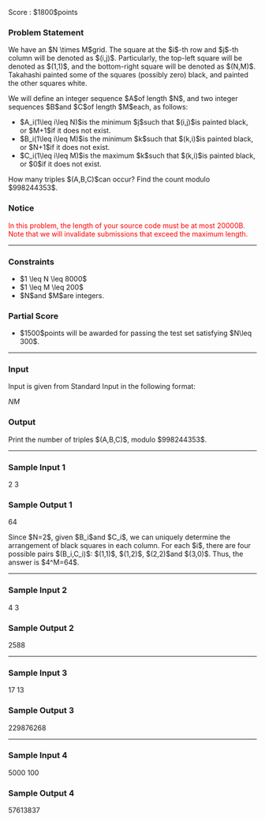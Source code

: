 
<div>

<span>

<span>

<p>
Score : $1800$points
</p>

<div>

<section>

### **Problem Statement**

<p>
We have an $N \times M$grid. The square at the $i$-th row and $j$-th column will be denoted as $(i,j)$.
Particularly, the top-left square will be denoted as $(1,1)$, and the bottom-right square will be denoted as $(N,M)$.
Takahashi painted some of the squares (possibly zero) black, and painted the other squares white.
</p>

<p>
We will define an integer sequence $A$of length $N$, and two integer sequences $B$and $C$of length $M$each, as follows:
</p>

<ul>

<li>
$A_i(1\leq i\leq N)$is the minimum $j$such that $(i,j)$is painted black, or $M+1$if it does not exist.
</li>

<li>
$B_i(1\leq i\leq M)$is the minimum $k$such that $(k,i)$is painted black, or $N+1$if it does not exist.
</li>

<li>
$C_i(1\leq i\leq M)$is the maximum $k$such that $(k,i)$is painted black, or $0$if it does not exist.
</li>

</ul>

<p>
How many triples $(A,B,C)$can occur? Find the count modulo $998244353$.
</p>

</section>

</div>

<div>

<section>

### **Notice**

<p>

<font color="Red">In this problem, the length of your source code must be at most $20000$B.
Note that we will invalidate submissions that exceed the maximum length.</font>

</p>

</section>

</div>

---

<div>

<div>

<section>

### **Constraints**

<ul>

<li>
$1 \leq N \leq 8000$
</li>

<li>
$1 \leq M \leq 200$
</li>

<li>
$N$and $M$are integers.
</li>

</ul>

</section>

</div>

<div>

<section>

### **Partial Score**

<ul>

<li>
$1500$points will be awarded for passing the test set satisfying $N\leq 300$.
</li>

</ul>

</section>

</div>

</div>

---

<div>

<section>

### **Input**

<p>
Input is given from Standard Input in the following format:
</p>

<div>

$N$$M$
</div>

</section>

</div>

<div>

<section>

### **Output**

<p>
Print the number of triples $(A,B,C)$, modulo $998244353$.
</p>

</section>

</div>

---

<div>

<section>

### **Sample Input 1**

<div>

2 3

</div>

</section>

</div>

<div>

<section>

### **Sample Output 1**

<div>

64

</div>

<p>
Since $N=2$, given $B_i$and $C_i$, we can uniquely determine the arrangement of black squares in each column.
For each $i$, there are four possible pairs $(B_i,C_i)$: $(1,1)$, $(1,2)$, $(2,2)$and $(3,0)$. Thus, the answer is $4^M=64$.
</p>

</section>

</div>

---

<div>

<section>

### **Sample Input 2**

<div>

4 3

</div>

</section>

</div>

<div>

<section>

### **Sample Output 2**

<div>

2588

</div>

</section>

</div>

---

<div>

<section>

### **Sample Input 3**

<div>

17 13

</div>

</section>

</div>

<div>

<section>

### **Sample Output 3**

<div>

229876268

</div>

</section>

</div>

---

<div>

<section>

### **Sample Input 4**

<div>

5000 100

</div>

</section>

</div>

<div>

<section>

### **Sample Output 4**

<div>

57613837

</div>

</section>

</div>

</span>

</span>

</div>
